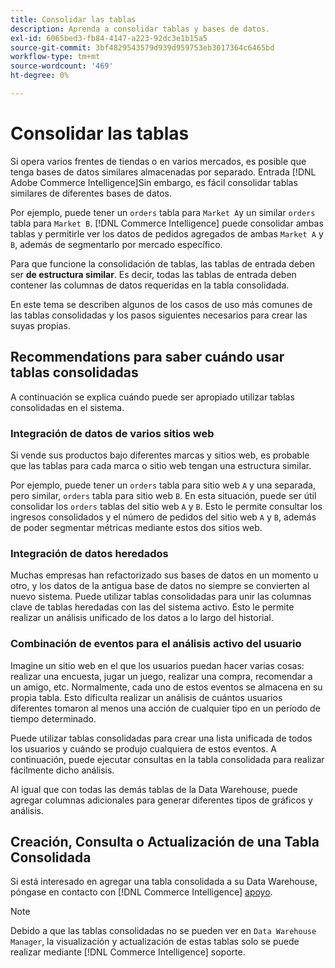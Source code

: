 ```yaml
---
title: Consolidar las tablas
description: Aprenda a consolidar tablas y bases de datos.
exl-id: 6065bed3-fb84-4147-a223-92dc3e1b15a5
source-git-commit: 3bf4829543579d939d959753eb3017364c6465bd
workflow-type: tm+mt
source-wordcount: '469'
ht-degree: 0%

---
```


# Consolidar las tablas

Si opera varios frentes de tiendas o en varios mercados, es posible que tenga bases de datos similares almacenadas por separado. Entrada [!DNL Adobe Commerce Intelligence]Sin embargo, es fácil consolidar tablas similares de diferentes bases de datos.

Por ejemplo, puede tener un `orders` tabla para `Market A`y un similar `orders` tabla para `Market B`. [!DNL Commerce Intelligence] puede consolidar ambas tablas y permitirle ver los datos de pedidos agregados de ambas `Market A` y `B`, además de segmentarlo por mercado específico.

Para que funcione la consolidación de tablas, las tablas de entrada deben ser **de estructura similar**. Es decir, todas las tablas de entrada deben contener las columnas de datos requeridas en la tabla consolidada.

En este tema se describen algunos de los casos de uso más comunes de las tablas consolidadas y los pasos siguientes necesarios para crear las suyas propias.

## Recommendations para saber cuándo usar tablas consolidadas

A continuación se explica cuándo puede ser apropiado utilizar tablas consolidadas en el sistema.

### Integración de datos de varios sitios web

Si vende sus productos bajo diferentes marcas y sitios web, es probable que las tablas para cada marca o sitio web tengan una estructura similar.

Por ejemplo, puede tener un `orders` tabla para sitio web `A` y una separada, pero similar, `orders` tabla para sitio web `B`. En esta situación, puede ser útil consolidar los `orders` tablas del sitio web `A` y `B`. Esto le permite consultar los ingresos consolidados y el número de pedidos del sitio web `A` y `B`, además de poder segmentar métricas mediante estos dos sitios web.

### Integración de datos heredados

Muchas empresas han refactorizado sus bases de datos en un momento u otro, y los datos de la antigua base de datos no siempre se convierten al nuevo sistema. Puede utilizar tablas consolidadas para unir las columnas clave de tablas heredadas con las del sistema activo. Esto le permite realizar un análisis unificado de los datos a lo largo del historial.

### Combinación de eventos para el análisis activo del usuario

Imagine un sitio web en el que los usuarios puedan hacer varias cosas: realizar una encuesta, jugar un juego, realizar una compra, recomendar a un amigo, etc. Normalmente, cada uno de estos eventos se almacena en su propia tabla. Esto dificulta realizar un análisis de cuántos usuarios diferentes tomaron al menos una acción de cualquier tipo en un período de tiempo determinado.

Puede utilizar tablas consolidadas para crear una lista unificada de todos los usuarios y cuándo se produjo cualquiera de estos eventos. A continuación, puede ejecutar consultas en la tabla consolidada para realizar fácilmente dicho análisis.

Al igual que con todas las demás tablas de la Data Warehouse, puede agregar columnas adicionales para generar diferentes tipos de gráficos y análisis.

## Creación, Consulta o Actualización de una Tabla Consolidada

Si está interesado en agregar una tabla consolidada a su Data Warehouse, póngase en contacto con [!DNL Commerce Intelligence] [apoyo](../guide-overview.md#Submitting-a-Support-Ticket).

>[!NOTE]
>
>Debido a que las tablas consolidadas no se pueden ver en `Data Warehouse Manager`, la visualización y actualización de estas tablas solo se puede realizar mediante [!DNL Commerce Intelligence] soporte.
